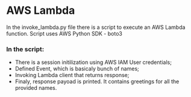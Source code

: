 # AWS Lambda

In the invoke_lambda.py file there is a script to execute an AWS Lambda function.
Script uses AWS Python SDK - boto3

### In the script:
- There is a session initilization using AWS IAM User credentials;
- Defined Event, which is basicaly bunch of names;
- Invoking Lambda client that returns response;
- Finaly, response payoad is printed. It contains greetings for all the provided names.
